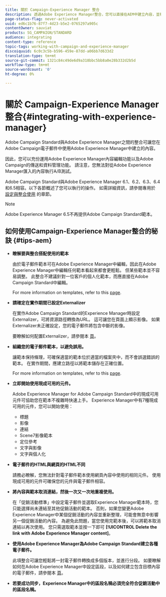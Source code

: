 ```yaml
---
title: 關於 Campaign-Experience Manager 整合
description: 透過Adobe Experience Manager整合，您可以直接在AEM中建立內容，並稍後在Adobe Campaign中使用。
page-status-flag: never-activated
uuid: ed6c1b76-87f7-4d23-b5e2-0765297a905c
contentOwner: sauviat
products: SG_CAMPAIGN/STANDARD
audience: integrating
content-type: reference
topic-tags: working-with-campaign-and-experience-manager
discoiquuid: 6c0c3c5b-b596-459e-87dd-a06bb7d633d2
translation-type: tm+mt
source-git-commit: 1321c84c49de6d9a318bbc5bb8a0e28b332d2b5d
workflow-type: tm+mt
source-wordcount: '0'
ht-degree: 0%

---
```



# 關於 Campaign-Experience Manager 整合{#integrating-with-experience-manager}

Adobe Campaign Standard與Adobe Experience Manager之間的整合可讓您在Adobe Campaign電子郵件中使用Adobe Experience Manager中建立的內容。

因此，您可以充份運用Adobe Experience Manager內容編輯功能以及Adobe Campaign的傳送和資料管理功能。 請注意，您無法對從Adobe Experience Manager匯入的內容執行A/B測試。

Adobe Campaign Standard與Adobe Experience Manager 6.1、6.2、6.3、6.4和6.5相容。以下各節概述了您可以執行的操作。 如需詳細資訊，請參閱專用於 [設定](https://docs.adobe.com/content/help/en/experience-manager-65/administering/integration/campaignstandard.html)[與整合使用](https://docs.adobe.com/content/help/en/experience-manager-65/authoring/aem-adobe-campaign/campaign.html) 的章節。

>[!NOTE]
>
> Adobe Experience Manager 6.5不再提供Adobe Campaign Standard範本。

## 如何使用Campaign-Experience Manager整合的秘訣 {#tips-aem}

* **瞭解要與整合搭配使用的範本**

   由於電子郵件範本可在Adobe Experience Manager中編輯，因此在Adobe Experience Manager中編輯任何範本看起來都會更輕鬆。 但某些範本並不容易調整。 此整合不建議針對一位客戶的個人化範本，而應直接在Adobe Campaign Standard中編輯。

   For more information on templates, refer to this [page](https://docs.adobe.com/content/help/en/experience-manager-65/developing/platform/templates/templates.html).

* **請確定在實作期間已設定Externalizer**

   在實作Adobe Campaign Standard的Experience Manager時設定Externalizer，可將資源路徑轉換為URL。 這可讓您在頁面上顯示影像。 如果Externalizer未正確設定，您的電子郵件將包含中斷的影像。

   要瞭解如何配置Externalizer，請參閱本 [頁](https://docs.adobe.com/content/help/en/experience-manager-65/developing/platform/externalizer.html)。

* **組織您的電子郵件範本，以避免誤用。**

   讓範本保持條理，可確保適當的範本位於適當的檔案夾中，而不會誤選錯誤的範本。 在實作期間，應建立路徑以將範本儲存在正確位置。

   For more information on templates, refer to this [page](https://docs.adobe.com/content/help/en/experience-manager-65/developing/platform/templates/templates.html#template-availability).

* **立即開始使用現成可用的元件。**

   Adobe Experience Manager for Adobe Campaign Standard中的現成可用元件可協助您在範本不複雜時快速上手。
Experience Manager中有7種現成可用的元件，您可以開始使用：

   * 標題
   * 影像
   * 連結
   * Scene7影像範本
   * 定位參考
   * 文字與影像
   * 文字與個人化

* **電子郵件的HTML與網頁的HTML不同**

   請務必瞭解，您無法針對電子郵件範本使用網頁內容中使用的相同元件。 使用現成可用的元件可確保您的元件與電子郵件相容。

* **將內容與範本取消連結，然後一次又一次地重複使用。**

   在「促銷活動標準」中設定電子郵件並選取Experience Manager範本時，您只能選擇尚未連結至其他促銷活動的範本。 否則，如果您變更Adobe Experience Manager中某個促銷活動的內容並重新整理，可能會無意中影響另一個促銷活動的內容。
為避免此問題，當您使用完範本後，可以將範本取消連結以再次使用。 您只需選取範本並按一下即可 **[!UICONTROL Delete the link with Adobe Experience Manager content]**。

* **使用Adobe Experience Manager為Adobe Campaign Standard建立各種電子郵件。**

   此項整合可讓您輕鬆將一封電子郵件轉換成多個版本，並進行分段。
如要瞭解如何在Adobe Experience Manager中設定區段，以及如何建立包含目標內容的電子郵件，請參閱本 [頁](https://docs.adobe.com/help/en/experience-manager-65/authoring/aem-adobe-campaign/target-adobe-campaign.html#setting-up-segmentation-in-aem)。

* **若要成功同步，Experience Manager中的區段名稱必須完全符合促銷活動中的區段名稱。**